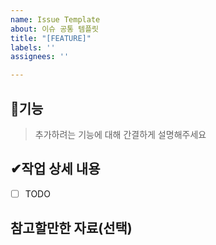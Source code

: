 ```yaml
---
name: Issue Template
about: 이슈 공통 템플릿
title: "[FEATURE]"
labels: ''
assignees: ''

---
```


## 📄기능

> 추가하려는 기능에 대해 간결하게 설명해주세요

## ✔작업 상세 내용

- [ ] TODO

## 참고할만한 자료(선택)
